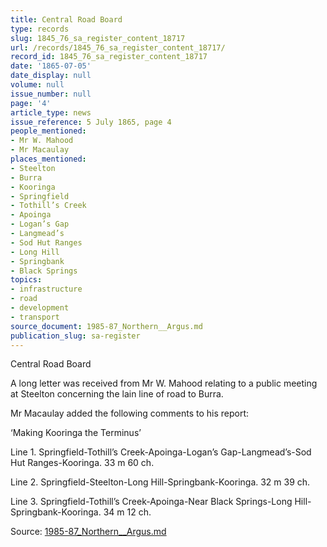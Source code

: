 ```yaml
---
title: Central Road Board
type: records
slug: 1845_76_sa_register_content_18717
url: /records/1845_76_sa_register_content_18717/
record_id: 1845_76_sa_register_content_18717
date: '1865-07-05'
date_display: null
volume: null
issue_number: null
page: '4'
article_type: news
issue_reference: 5 July 1865, page 4
people_mentioned:
- Mr W. Mahood
- Mr Macaulay
places_mentioned:
- Steelton
- Burra
- Kooringa
- Springfield
- Tothill’s Creek
- Apoinga
- Logan’s Gap
- Langmead’s
- Sod Hut Ranges
- Long Hill
- Springbank
- Black Springs
topics:
- infrastructure
- road
- development
- transport
source_document: 1985-87_Northern__Argus.md
publication_slug: sa-register
---
```


Central Road Board

A long letter was received from Mr W. Mahood relating to a public meeting at Steelton concerning the lain line of road to Burra.

Mr Macaulay added the following comments to his report:

‘Making Kooringa the Terminus’

Line 1.	Springfield-Tothill’s Creek-Apoinga-Logan’s Gap-Langmead’s-Sod Hut Ranges-Kooringa.  33 m 60 ch.

Line 2.	Springfield-Steelton-Long Hill-Springbank-Kooringa.  32 m 39 ch.

Line 3.	Springfield-Tothill’s Creek-Apoinga-Near Black Springs-Long Hill-Springbank-Kooringa.  34 m 12 ch.

Source: [1985-87_Northern__Argus.md](/downloads/markdown/1985-87_Northern__Argus.md)
